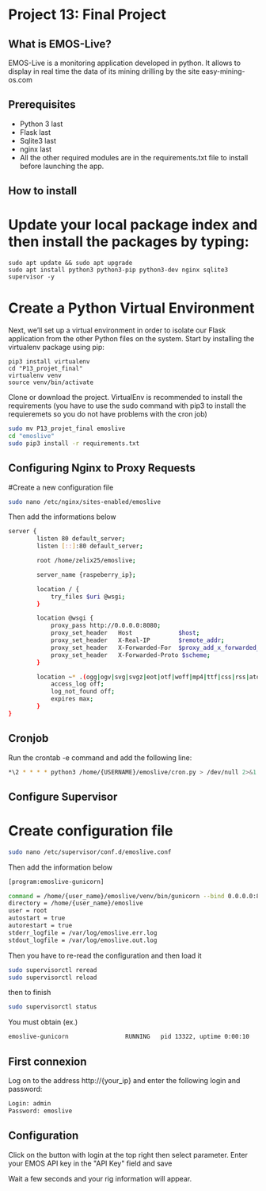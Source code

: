 # Project 13: Final Project

## What is EMOS-Live?
EMOS-Live is a monitoring application developed in python.
It allows to display in real time the data of its mining drilling by the site easy-mining-os.com

## Prerequisites

- Python 3 last
- Flask last
- Sqlite3 last
- nginx last
- All the other required modules are in the requirements.txt file to install before launching the app.


## How to install

# Update your local package index and then install the packages by typing:
```
sudo apt update && sudo apt upgrade
sudo apt install python3 python3-pip python3-dev nginx sqlite3 supervisor -y
```

# Create a Python Virtual Environment

Next, we’ll set up a virtual environment in order to isolate our Flask application from the other Python files on the system.
Start by installing the virtualenv package using pip:
```
pip3 install virtualenv
cd "P13_projet_final"
virtualenv venv
source venv/bin/activate
```

Clone or download the project.
VirtualEnv is recommended to install the requirements
(you have to use the sudo command with pip3 to install the requieremets so you do not have problems with the cron job)
```bash
sudo mv P13_projet_final emoslive
cd "emoslive"
sudo pip3 install -r requirements.txt
```

## Configuring Nginx to Proxy Requests

#Create a new configuration file
```bash
sudo nano /etc/nginx/sites-enabled/emoslive
```

Then add the informations below

```bash
server {
        listen 80 default_server;
        listen [::]:80 default_server;

        root /home/zelix25/emoslive;

        server_name {raspeberry_ip};

        location / {
            try_files $uri @wsgi;
        }

        location @wsgi {
            proxy_pass http://0.0.0.0:8080;
            proxy_set_header   Host             $host;
            proxy_set_header   X-Real-IP        $remote_addr;
            proxy_set_header   X-Forwarded-For  $proxy_add_x_forwarded_for;
            proxy_set_header   X-Forwarded-Proto $scheme;
        }

        location ~* .(ogg|ogv|svg|svgz|eot|otf|woff|mp4|ttf|css|rss|atom|js|jpg|                                                                                                                                                             jpeg|gif|png|ico|zip|tgz|gz|rar|bz2|doc|xls|exe|ppt|tar|mid|midi|wav|bmp|rtf)$ {
            access_log off;
            log_not_found off;
            expires max;
        }
}

```

## Cronjob
Run the crontab -e command and add the following line:
```bash
*\2 * * * * python3 /home/{USERNAME}/emoslive/cron.py > /dev/null 2>&1
```

## Configure Supervisor
# Create configuration file
```bash
sudo nano /etc/supervisor/conf.d/emoslive.conf
``` 
Then add the information below
```bash
[program:emoslive-gunicorn]

command = /home/{user_name}/emoslive/venv/bin/gunicorn --bind 0.0.0.0:8080 app:app
directory = /home/{user_name}/emoslive
user = root
autostart = true
autorestart = true
stderr_logfile = /var/log/emoslive.err.log
stdout_logfile = /var/log/emoslive.out.log

``` 
Then you have to re-read the configuration and then load it 
```bash
sudo supervisorctl reread
sudo supervisorctl reload
```

then to finish 
```bash
sudo supervisorctl status
```
You must obtain (ex.)
```bash
emoslive-gunicorn                RUNNING   pid 13322, uptime 0:00:10 
```

## First connexion
Log on to the address http://{your_ip} and enter the following login and password:
```bash
Login: admin
Password: emoslive
```

## Configuration
Click on the button with login at the top right then select parameter.
Enter your EMOS API key in the "API Key" field and save

Wait a few seconds and your rig information will appear.
